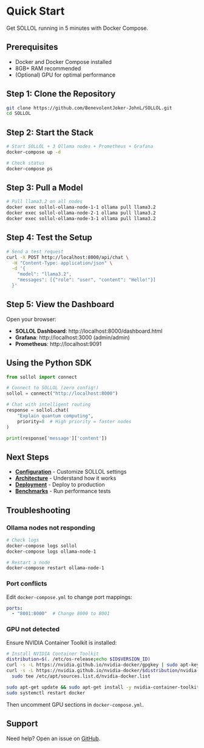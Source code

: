 # Quick Start

Get SOLLOL running in 5 minutes with Docker Compose.

## Prerequisites

- Docker and Docker Compose installed
- 8GB+ RAM recommended
- (Optional) GPU for optimal performance

## Step 1: Clone the Repository

```bash
git clone https://github.com/BenevolentJoker-JohnL/SOLLOL.git
cd SOLLOL
```

## Step 2: Start the Stack

```bash
# Start SOLLOL + 3 Ollama nodes + Prometheus + Grafana
docker-compose up -d

# Check status
docker-compose ps
```

## Step 3: Pull a Model

```bash
# Pull llama3.2 on all nodes
docker exec sollol-ollama-node-1-1 ollama pull llama3.2
docker exec sollol-ollama-node-2-1 ollama pull llama3.2
docker exec sollol-ollama-node-3-1 ollama pull llama3.2
```

## Step 4: Test the Setup

```bash
# Send a test request
curl -X POST http://localhost:8000/api/chat \
  -H "Content-Type: application/json" \
  -d '{
    "model": "llama3.2",
    "messages": [{"role": "user", "content": "Hello!"}]
  }'
```

## Step 5: View the Dashboard

Open your browser:

- **SOLLOL Dashboard**: http://localhost:8000/dashboard.html
- **Grafana**: http://localhost:3000 (admin/admin)
- **Prometheus**: http://localhost:9091

## Using the Python SDK

```python
from sollol import connect

# Connect to SOLLOL (zero config!)
sollol = connect("http://localhost:8000")

# Chat with intelligent routing
response = sollol.chat(
    "Explain quantum computing",
    priority=8  # High priority = faster nodes
)

print(response['message']['content'])
```

## Next Steps

- [**Configuration**](configuration.md) - Customize SOLLOL settings
- [**Architecture**](../architecture/overview.md) - Understand how it works
- [**Deployment**](../deployment/docker.md) - Deploy to production
- [**Benchmarks**](../benchmarks/overview.md) - Run performance tests

## Troubleshooting

### Ollama nodes not responding

```bash
# Check logs
docker-compose logs sollol
docker-compose logs ollama-node-1

# Restart a node
docker-compose restart ollama-node-1
```

### Port conflicts

Edit `docker-compose.yml` to change port mappings:

```yaml
ports:
  - "8001:8000"  # Change 8000 to 8001
```

### GPU not detected

Ensure NVIDIA Container Toolkit is installed:

```bash
# Install NVIDIA Container Toolkit
distribution=$(. /etc/os-release;echo $ID$VERSION_ID)
curl -s -L https://nvidia.github.io/nvidia-docker/gpgkey | sudo apt-key add -
curl -s -L https://nvidia.github.io/nvidia-docker/$distribution/nvidia-docker.list | \
  sudo tee /etc/apt/sources.list.d/nvidia-docker.list

sudo apt-get update && sudo apt-get install -y nvidia-container-toolkit
sudo systemctl restart docker
```

Then uncomment GPU sections in `docker-compose.yml`.

## Support

Need help? Open an issue on [GitHub](https://github.com/BenevolentJoker-JohnL/SOLLOL/issues).
